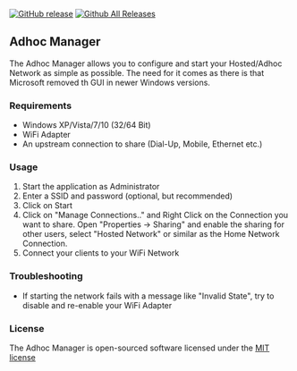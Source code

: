 [![GitHub release](https://img.shields.io/github/release/codengine/AdhocManager.svg)](https://github.com/codengine/AdhocManager/releases/latest) [![Github All Releases](https://img.shields.io/github/downloads/codengine/AdhocManager/total.svg)](https://github.com/codengine/AdhocManager/releases/latest)

## Adhoc Manager
The Adhoc Manager allows you to configure and start your Hosted/Adhoc Network as simple as possible. The need for it comes as there is that Microsoft removed th GUI in newer Windows versions.

### Requirements
- Windows XP/Vista/7/10 (32/64 Bit)
- WiFi Adapter
- An upstream connection to share (Dial-Up, Mobile, Ethernet etc.)

### Usage
1. Start the application as Administrator
2. Enter a SSID and password (optional, but recommended)
3. Click on Start
4. Click on "Manage Connections.." and Right Click on the Connection you want to share. Open "Properties -> Sharing" and enable the sharing for other users, select "Hosted Network" or similar as the Home Network Connection.
5. Connect your clients to your WiFi Network

### Troubleshooting
* If starting the network fails with a message like "Invalid State", try to disable and re-enable your WiFi Adapter

### License
The Adhoc Manager is open-sourced software licensed under the [MIT license](http://opensource.org/licenses/MIT)
